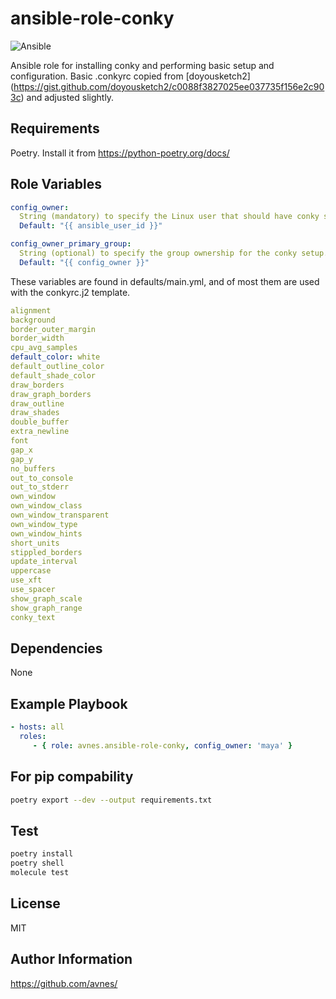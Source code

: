 # ansible-role-conky

![Ansible](https://github.com/avnes/ansible-role-conky/actions/workflows/ansible.yaml/badge.svg)

Ansible role for installing conky and performing basic setup and configuration. Basic .conkyrc copied from [doyousketch2] (<https://gist.github.com/doyousketch2/c0088f3827025ee037735f156e2c903c>) and adjusted slightly.

## Requirements

Poetry. Install it from <https://python-poetry.org/docs/>

## Role Variables

```yaml
config_owner:
  String (mandatory) to specify the Linux user that should have conky setup for them.
  Default: "{{ ansible_user_id }}"

config_owner_primary_group:
  String (optional) to specify the group ownership for the conky setup.
  Default: "{{ config_owner }}"
```

These variables are found in defaults/main.yml, and of most them are used with the conkyrc.j2 template.

```yaml
alignment
background
border_outer_margin
border_width
cpu_avg_samples
default_color: white
default_outline_color
default_shade_color
draw_borders
draw_graph_borders
draw_outline
draw_shades
double_buffer
extra_newline
font
gap_x
gap_y
no_buffers
out_to_console
out_to_stderr
own_window
own_window_class
own_window_transparent
own_window_type
own_window_hints
short_units
stippled_borders
update_interval
uppercase
use_xft
use_spacer
show_graph_scale
show_graph_range
conky_text
```

## Dependencies

None

## Example Playbook

```yaml
- hosts: all
  roles:
     - { role: avnes.ansible-role-conky, config_owner: 'maya' }
```

## For pip compability

```bash
poetry export --dev --output requirements.txt
```

## Test

```bash
poetry install
poetry shell
molecule test
```

## License

MIT

## Author Information

<https://github.com/avnes/>
